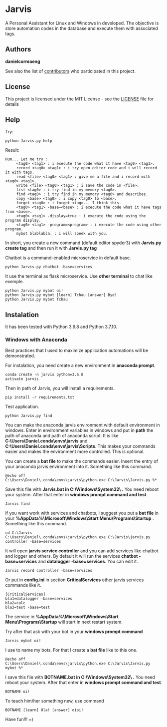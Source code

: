 # Jarvis

A Personal Assistant for Linux and Windows in developed.
The objective is store automation codes in the database and execute them with associated tags.

## Authors

 **danielcorreaeng** 

See also the list of [contributors](contributors.md) who participated in this project.

## License

This project is licensed under the MIT License - see the [LICENSE](LICENSE) file for details

## Help
Try:

    python Jarvis.py help
 
Result:

	Hum... Let me try :
         <tag0> <tag1> : i execute the code what it have <tag0> <tag1>.
         record <tag0> <tag1> : i try open editor code and i will record it with tags.
         read <file> <tag0> <tag1> : give me a file and i record with <tag0> <tag1>.
         write <file> <tag0> <tag1> : i save the code in <file>.
         list <tag0> : i try find in my memory <tag0>.
         find <tag0> : i try find in my memory <tag0> and describes.
         copy <base> <tag0> : i copy <tag0> to <base>.
         forget <tag0> : i forget <tag>... I think this.
         <tag0> <tag1> -base=<base> : i execute the code what it have tags from <base>.
         <tag0> <tag1> -display=true : i execute the code using the program display.
         <tag0> <tag1> -program=<program> : i execute the code using other program.
         mybot blablabla. : i will speek with you.
         
In short, you create a new command (default editor spyder3) with **Jarvis.py create tag** and then run it with **Jarvis.py tag**

Chatbot is a command-enabled microservice in default base.
    
    python Jarvis.py chatbot -base=services

It use the terminal as flask microservice. Use **other terminal** to chat like exemple.

    python Jarvis.py mybot oi!
    python Jarvis.py mybot [learn] Tchau [answer] Bye!
    python Jarvis.py mybot Tchau

## Instalation

It has been tested with Python 3.6.8 and Python 3.7.10.

### Windows with Anaconda

Best practices that I used to maximize application automations will be demonstrated.

For instalation, you need create a new environment in **anaconda prompt**.

    conda create -n jarvis python=3.6.8
    activate jarvis

Then in path of Jarvis, you will install a requirements.

    pip install -r requirements.txt

Test application.

    python Jarvis.py find
    
You can make the anaconda jarvis environment with default environment in windows.
Enter in environment variables in windows and put in **path** the path of anaconda and path of anaconda script. It is like **C:\Users\Daniel\.conda\envs\jarvis** and **C:\Users\Daniel\.conda\envs\jarvis\Scripts**. This makes your commands easier and makes the environment more controlled. This is optional.

You can create a **bat file** to make the commands easier. Insert the entry of your anaconda jarvis environment into it. Something like this command. 

    @echo off
    C:\Users\Daniel\.conda\envs\jarvis\python.exe C:\Jarvis\Jarvis.py %*

Save this file with **Jarvis.bat in C:\Windows\System32\ .** You need reboot your system. After that enter in **windows prompt command and test**.

    Jarvis find

If you want work with services and chatbots, i suggest you put a **bat file** in your **%AppData%\Microsoft\Windows\Start Menu\Programs\Startup** . Something like this command.

    cd C:\Jarvis
    C:\Users\Daniel\.conda\envs\jarvis\python.exe C:\Jarvis\jarvis.py controller -base=services
 
It will open **jarvis service controller** and you can add services like chatbot and logger and others. By default it will run the services **chatbot -base=services** and **datalogger -base=services**. You can edit it.

    Jarvis record controller -base=services
    
Or put in **config.ini** in section **CriticalServices** other jarvis services commands like it.

    [CriticalServices]
    bla1=datalogger -base=services
    bla2=calc
    bla3=test -base=test
    
The service in **%AppData%\Microsoft\Windows\Start Menu\Programs\Startup** will start in next restart system.

Try after that ask with your bot in your **windows prompt command**

    Jarvis mybot oi!
    
I use to name my bots. For that I create a **bat file** like to this one.

    @echo off
    C:\Users\Daniel\.conda\envs\jarvis\python.exe C:\Jarvis\Jarvis.py mybot %*

I save this file with **BOTNAME.bat in C:\Windows\System32\ .** You need reboot your system. After that enter in **windows prompt command and test**.
    
    BOTNAME oi!

To teach him/her something new, use command

    BOTNAME [learn] Ola! [answer] oioi!
    
Have fun!!! =)
